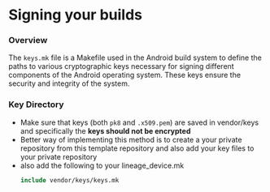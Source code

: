 # Signing your builds

### Overview
The `keys.mk` file is a Makefile used in the Android build system to define the paths to various cryptographic keys necessary for signing different components of the Android operating system. These keys ensure the security and integrity of the system.

### Key Directory

- Make sure that keys (both ```pk8``` and ```.x509.pem```) are saved in vendor/keys and specifically the **keys should not be encrypted**
- Better way of implementing this method is to create a your private repository from this template repository and also add your key files to your private repository
- also add the following to your lineage_device.mk
  ```mk
  include vendor/keys/keys.mk
  ```
